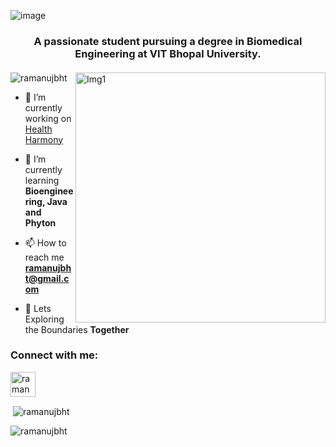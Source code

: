 ![image](https://cdn.discordapp.com/attachments/1076586246337462384/1151992308699516978/LinkedIn_Banner_3.png)
<h3 align="center">A passionate student pursuing a degree in Biomedical Engineering at VIT Bhopal University. </h3>
<h4 align="center"></h4>


<img align="right" alt="Img1" width="400" src=https://cdn.discordapp.com/attachments/1076586246337462384/1151958202028654682/09.optimized.gif>
<p align="left"> <img src="https://komarev.com/ghpvc/?username=ramanujbht&label=Profile%20views&color=0e75b6&style=flat" alt="ramanujbht" /> </p>

- 🔭 I’m currently working on [Health Harmony](github.com/RamanujBht/Health_Harmonics)

- 🌱 I’m currently learning **Bioengineering, Java and Phyton**

- 📫 How to reach me **ramanujbht@gmail.com**

- 🔬 Lets Exploring the Boundaries **Together**

<h3 align="left">Connect with me:</h3>
<p align="left">
<a href="https://linkedin.com/in/ramanuj-bhattacharyya-364870288" target="blank"><img align="center" src="https://cdn.discordapp.com/attachments/1076586246337462384/1151955353517441104/174857.png" alt="ramanujbhattacharyya" height="40" width="40" /></a>
</p>

<p>&nbsp;<img align="center" src="https://github-readme-stats.vercel.app/api?username=ramanujbht&show_icons=true&locale=en" alt="ramanujbht" /></p>

<p><img align="center" src="https://github-readme-streak-stats.herokuapp.com/?user=ramanujbht&" alt="ramanujbht" /></p>

